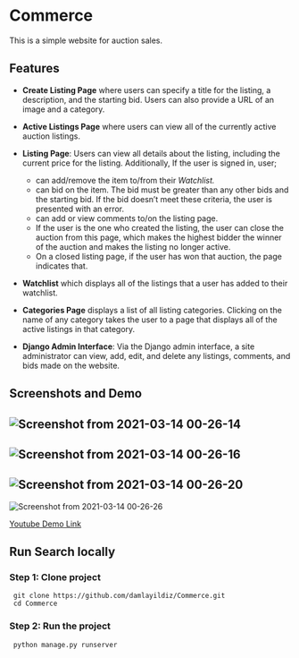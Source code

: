 # Commerce

This is a simple website for auction sales. 

## Features 
-   **Create Listing Page** where users can specify a title for the listing, a description, and the starting bid. Users can also provide a URL of an image and a category.
-   **Active Listings Page** where users can view all of the currently active auction listings.
-   **Listing Page**: Users can view all details about the listing, including the current price for the listing. Additionally, If the user is signed in, user;
     -   can add/remove the item to/from their *Watchlist.* 
    -    can bid on the item. The bid must be greater than any other bids and the starting bid. If the bid doesn’t meet these criteria, the user is presented with an error.
    -  can add or view comments to/on the listing page. 
    -   If the user is the one who created the listing, the user can close the auction from this page, which makes the highest bidder the winner of the auction and makes the listing no longer active.
    -   On a closed listing page, if the user has won that auction, the page indicates that.
 
-   **Watchlist** which displays all of the listings that a user has added to their watchlist. 
-   **Categories Page** displays a list of all listing categories. Clicking on the name of any category takes the user to a page that displays all of the active listings in that category.
-   **Django Admin Interface**: Via the Django admin interface, a site administrator can view, add, edit, and delete any listings, comments, and bids made on the website.

## Screenshots and Demo
  ![Screenshot from 2021-03-14 00-26-14](https://user-images.githubusercontent.com/56313500/111046690-de387900-845d-11eb-9c90-7c8963989f3e.png)
---
  ![Screenshot from 2021-03-14 00-26-16](https://user-images.githubusercontent.com/56313500/111046766-e395c380-845d-11eb-9cda-87cf1ab69cd7.png)
---
  ![Screenshot from 2021-03-14 00-26-20](https://user-images.githubusercontent.com/56313500/111046828-e85a7780-845d-11eb-962d-a4e99162b808.png)
---
  ![Screenshot from 2021-03-14 00-26-26](https://user-images.githubusercontent.com/56313500/111046896-ed1f2b80-845d-11eb-80e0-a127901eedb9.png)

[Youtube Demo Link](https://youtu.be/SF8uUJcl69s)

## Run Search locally

### Step 1: Clone project
```
 git clone https://github.com/damlayildiz/Commerce.git
 cd Commerce 
 ```
### Step 2: Run the project
```
 python manage.py runserver
 ```
